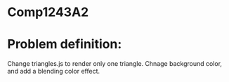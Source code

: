 # Comp1243A2
# Problem definition: 
Change triangles.js to render only one triangle. Chnage background color, and add a blending color effect.
 
